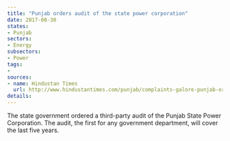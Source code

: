 ```yaml
---
title: "Punjab orders audit of the state power corporation"
date: 2017-08-30
states:
- Punjab
sectors:
- Energy
subsectors:
- Power
tags:
- 
sources:
- name: Hindustan Times
  url: http://www.hindustantimes.com/punjab/complaints-galore-punjab-orders-third-party-audit-of-pspcl/story-3cf4lvj1wkmjYBD5AsWU5O.html
details:
---
```


The state government ordered a third-party audit of the Punjab State Power Corporation. The audit, the first for any government department, will cover the last five years. 
